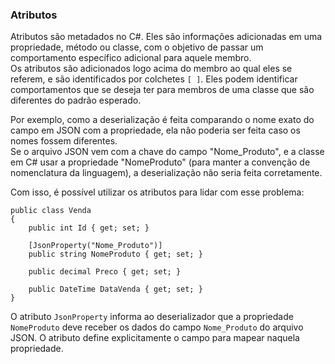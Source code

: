 ### Atributos

Atributos são metadados no C#. Eles são informações adicionadas em uma propriedade, método ou classe, com o objetivo de passar um comportamento específico adicional para aquele membro.  
Os atributos são adicionados logo acima do membro ao qual eles se referem, e são identificados por colchetes `[ ]`. Eles podem identificar comportamentos que se deseja ter para membros de uma classe que são diferentes do padrão esperado.

Por exemplo, como a deserialização é feita comparando o nome exato do campo em JSON com a propriedade, ela não poderia ser feita caso os nomes fossem diferentes.  
Se o arquivo JSON vem com a chave do campo "Nome_Produto", e a classe em C# usar a propriedade "NomeProduto" (para manter a convenção de nomenclatura da linguagem), a deserialização não seria feita corretamente.

Com isso, é possível utilizar os atributos para lidar com esse problema:
```
public class Venda
{
	public int Id { get; set; }
	
	[JsonProperty("Nome_Produto")]
 	public string NomeProduto { get; set; }

	public decimal Preco { get; set; }

	public DateTime DataVenda { get; set; }
}
```
O atributo `JsonProperty` informa ao deserializador que a propriedade `NomeProduto` deve receber os dados do campo `Nome_Produto` do arquivo JSON. O atributo define explicitamente o campo para mapear naquela propriedade.